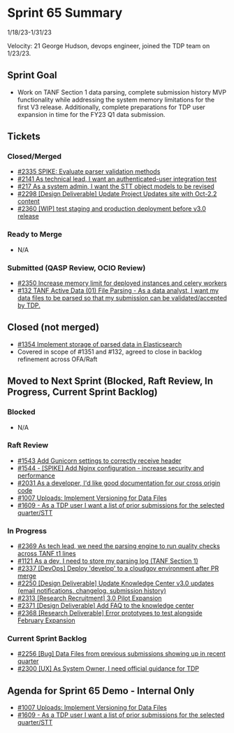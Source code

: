 
# Sprint 65 Summary
1/18/23-1/31/23

Velocity: 21
George Hudson, devops engineer, joined the TDP team on 1/23/23.  
## Sprint Goal
* Work on TANF Section 1 data parsing, complete submission history MVP functionality while addressing the system memory limitations for the first V3 release. Additionally, complete preparations for TDP user expansion in time for the FY23 Q1 data submission.
 

## Tickets
### Closed/Merged
* [#2335 SPIKE: Evaluate parser validation methods](https://github.com/raft-tech/TANF-app/issues/2335)
* [#2141 As technical lead, I want an authenticated-user integration test](https://github.com/raft-tech/TANF-app/issues/2141)
* [#217 As a system admin, I want the STT object models to be revised](https://github.com/raft-tech/TANF-app/issues/217)
* [#2298 [Design Deliverable] Update Project Updates site with Oct-2.2 content](https://github.com/raft-tech/TANF-app/issues/2298)
* [#2360 [WIP] test staging and production deployment before v3.0 release](https://github.com/raft-tech/TANF-app/issues/2360)

### Ready to Merge
* N/A

### Submitted (QASP Review, OCIO Review)

* [#2350 Increase memory limit for deployed instances and celery workers](https://github.com/raft-tech/TANF-app/issues/2350)
* [#132 TANF Active Data (01) File Parsing - As a data analyst, I want my data files to be parsed so that my submission can be validated/accepted by TDP.](https://github.com/raft-tech/TANF-app/issues/132)

## Closed (not merged)
* [#1354 Implement storage of parsed data in Elasticsearch](https://github.com/raft-tech/TANF-app/issues/1354)
* Covered in scope of #1351 and #132, agreed to close in backlog refinement across OFA/Raft

## Moved to Next Sprint (Blocked, Raft Review, In Progress, Current Sprint Backlog)

### Blocked
* N/A

### Raft Review
* [#1543 Add Gunicorn settings to correctly receive header](https://github.com/raft-tech/TANF-app/issues/1543)
* [#1544 - [SPIKE] Add Nginx configuration - increase security and performance](https://github.com/raft-tech/TANF-app/issues/1544)
* [#2031 As a developer, I'd like good documentation for our cross origin code](https://github.com/raft-tech/TANF-app/issues/2031)
* [#1007 Uploads: Implement Versioning for Data Files](https://github.com/raft-tech/TANF-app/issues/1007)
* [#1609 - As a TDP user I want a list of prior submissions for the selected quarter/STT](https://github.com/raft-tech/TANF-app/issues/1609)


### In Progress
* [#2369 As tech lead, we need the parsing engine to run quality checks across TANF t1 lines](https://app.zenhub.com/workspaces/sprint-board-5f18ab06dfd91c000f7e682e/issues/gh/raft-tech/tanf-app/2369)
* [#1121 As a dev, I need to store my parsing log (TANF Section 1)](https://app.zenhub.com/workspaces/sprint-board-5f18ab06dfd91c000f7e682e/issues/gh/raft-tech/tanf-app/1121)
* [#2337 [DevOps] Deploy 'develop' to a cloudgov environment after PR merge](https://app.zenhub.com/workspaces/sprint-board-5f18ab06dfd91c000f7e682e/issues/gh/raft-tech/tanf-app/2337)
* [#2250 [Design Deliverable] Update Knowledge Center v3.0 updates (email notifications, changelog, submission history)](https://github.com/raft-tech/TANF-app/issues/2250)
* [#2313 [Research Recruitment] 3.0 Pilot Expansion](https://github.com/raft-tech/TANF-app/issues/2313)
* [#2371 [Design Deliverable] Add FAQ to the knowledge center](https://app.zenhub.com/workspaces/sprint-board-5f18ab06dfd91c000f7e682e/issues/gh/raft-tech/tanf-app/2371)
* [#2368 [Research Deliverable] Error prototypes to test alongside February Expansion](https://app.zenhub.com/workspaces/sprint-board-5f18ab06dfd91c000f7e682e/issues/gh/raft-tech/tanf-app/2368)


### Current Sprint Backlog
* [#2256 [Bug] Data Files from previous submissions showing up in recent quarter](https://github.com/raft-tech/TANF-app/issues/2256)
* [#2300 [UX] As System Owner, I need official guidance for TDP](https://github.com/raft-tech/TANF-app/issues/2300)

## Agenda for Sprint 65 Demo - Internal Only
* [#1007 Uploads: Implement Versioning for Data Files](https://github.com/raft-tech/TANF-app/issues/1007)
* [#1609 - As a TDP user I want a list of prior submissions for the selected quarter/STT](https://github.com/raft-tech/TANF-app/issues/1609)
